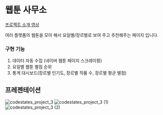 # 웹툰 사무소

<a href="https://youtu.be/53ui_wzTUfE" target="_blank">프로젝트 소개 영상</a>

여러 플랫폼의 웹툰을 모아 해서 요일별/장르별로 보여 주고 추천해주는 페이지 입니다.  

### 구현 기능
1. 데이터 자동 수집 (네이버 웹툰 페이지 스크레이핑)
2. 요일별 웹툰 별점 순위
3. 통계 대시보드(장르별 인기도, 장르별 작품 수, 장르별 평균 별점)

## 프레젠테이션 
![codestates_project_3](https://user-images.githubusercontent.com/109839413/234577608-dcec4eac-28d6-4a5c-9b4b-0c8c7b87aab8.png)
![codestates_project_3 (1)](https://user-images.githubusercontent.com/109839413/234577618-13542c8f-afc6-4988-a1c8-dc9d963651f7.png)
![codestates_project_3 (2)](https://user-images.githubusercontent.com/109839413/234577623-510332f4-98e9-41f6-9845-df6c9402e4ce.png)
